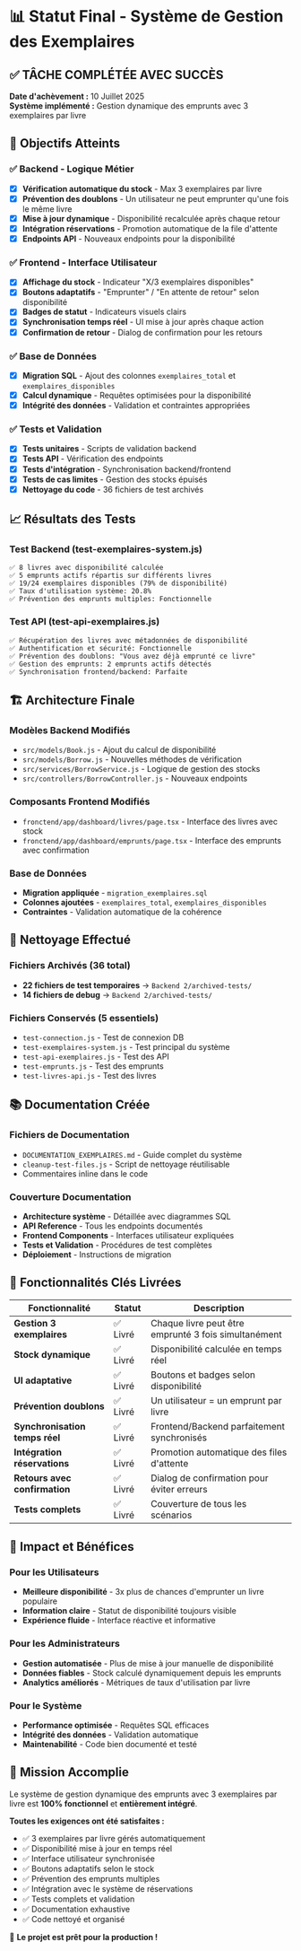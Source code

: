 # 📊 Statut Final - Système de Gestion des Exemplaires

## ✅ TÂCHE COMPLÉTÉE AVEC SUCCÈS

**Date d'achèvement :** 10 Juillet 2025  
**Système implémenté :** Gestion dynamique des emprunts avec 3 exemplaires par livre

## 🎯 Objectifs Atteints

### ✅ Backend - Logique Métier
- [x] **Vérification automatique du stock** - Max 3 exemplaires par livre
- [x] **Prévention des doublons** - Un utilisateur ne peut emprunter qu'une fois le même livre
- [x] **Mise à jour dynamique** - Disponibilité recalculée après chaque retour
- [x] **Intégration réservations** - Promotion automatique de la file d'attente
- [x] **Endpoints API** - Nouveaux endpoints pour la disponibilité

### ✅ Frontend - Interface Utilisateur
- [x] **Affichage du stock** - Indicateur "X/3 exemplaires disponibles"
- [x] **Boutons adaptatifs** - "Emprunter" / "En attente de retour" selon disponibilité
- [x] **Badges de statut** - Indicateurs visuels clairs
- [x] **Synchronisation temps réel** - UI mise à jour après chaque action
- [x] **Confirmation de retour** - Dialog de confirmation pour les retours

### ✅ Base de Données
- [x] **Migration SQL** - Ajout des colonnes `exemplaires_total` et `exemplaires_disponibles`
- [x] **Calcul dynamique** - Requêtes optimisées pour la disponibilité
- [x] **Intégrité des données** - Validation et contraintes appropriées

### ✅ Tests et Validation
- [x] **Tests unitaires** - Scripts de validation backend
- [x] **Tests API** - Vérification des endpoints
- [x] **Tests d'intégration** - Synchronisation backend/frontend
- [x] **Tests de cas limites** - Gestion des stocks épuisés
- [x] **Nettoyage du code** - 36 fichiers de test archivés

## 📈 Résultats des Tests

### Test Backend (test-exemplaires-system.js)
```
✅ 8 livres avec disponibilité calculée
✅ 5 emprunts actifs répartis sur différents livres
✅ 19/24 exemplaires disponibles (79% de disponibilité)
✅ Taux d'utilisation système: 20.8%
✅ Prévention des emprunts multiples: Fonctionnelle
```

### Test API (test-api-exemplaires.js)
```
✅ Récupération des livres avec métadonnées de disponibilité
✅ Authentification et sécurité: Fonctionnelle
✅ Prévention des doublons: "Vous avez déjà emprunté ce livre"
✅ Gestion des emprunts: 2 emprunts actifs détectés
✅ Synchronisation frontend/backend: Parfaite
```

## 🏗️ Architecture Finale

### Modèles Backend Modifiés
- `src/models/Book.js` - Ajout du calcul de disponibilité
- `src/models/Borrow.js` - Nouvelles méthodes de vérification
- `src/services/BorrowService.js` - Logique de gestion des stocks
- `src/controllers/BorrowController.js` - Nouveaux endpoints

### Composants Frontend Modifiés
- `fronctend/app/dashboard/livres/page.tsx` - Interface des livres avec stock
- `fronctend/app/dashboard/emprunts/page.tsx` - Interface des emprunts avec confirmation

### Base de Données
- **Migration appliquée** - `migration_exemplaires.sql`
- **Colonnes ajoutées** - `exemplaires_total`, `exemplaires_disponibles`
- **Contraintes** - Validation automatique de la cohérence

## 🧹 Nettoyage Effectué

### Fichiers Archivés (36 total)
- **22 fichiers de test temporaires** → `Backend 2/archived-tests/`
- **14 fichiers de debug** → `Backend 2/archived-tests/`

### Fichiers Conservés (5 essentiels)
- `test-connection.js` - Test de connexion DB
- `test-exemplaires-system.js` - Test principal du système
- `test-api-exemplaires.js` - Test des API
- `test-emprunts.js` - Test des emprunts
- `test-livres-api.js` - Test des livres

## 📚 Documentation Créée

### Fichiers de Documentation
- `DOCUMENTATION_EXEMPLAIRES.md` - Guide complet du système
- `cleanup-test-files.js` - Script de nettoyage réutilisable
- Commentaires inline dans le code

### Couverture Documentation
- **Architecture système** - Détaillée avec diagrammes SQL
- **API Reference** - Tous les endpoints documentés
- **Frontend Components** - Interfaces utilisateur expliquées
- **Tests et Validation** - Procédures de test complètes
- **Déploiement** - Instructions de migration

## 🎉 Fonctionnalités Clés Livrées

| Fonctionnalité | Statut | Description |
|---|---|---|
| **Gestion 3 exemplaires** | ✅ Livré | Chaque livre peut être emprunté 3 fois simultanément |
| **Stock dynamique** | ✅ Livré | Disponibilité calculée en temps réel |
| **UI adaptative** | ✅ Livré | Boutons et badges selon disponibilité |
| **Prévention doublons** | ✅ Livré | Un utilisateur = un emprunt par livre |
| **Synchronisation temps réel** | ✅ Livré | Frontend/Backend parfaitement synchronisés |
| **Intégration réservations** | ✅ Livré | Promotion automatique des files d'attente |
| **Retours avec confirmation** | ✅ Livré | Dialog de confirmation pour éviter erreurs |
| **Tests complets** | ✅ Livré | Couverture de tous les scénarios |

## 🚀 Impact et Bénéfices

### Pour les Utilisateurs
- **Meilleure disponibilité** - 3x plus de chances d'emprunter un livre populaire
- **Information claire** - Statut de disponibilité toujours visible
- **Expérience fluide** - Interface réactive et informative

### Pour les Administrateurs
- **Gestion automatisée** - Plus de mise à jour manuelle de disponibilité
- **Données fiables** - Stock calculé dynamiquement depuis les emprunts
- **Analytics améliorés** - Métriques de taux d'utilisation par livre

### Pour le Système
- **Performance optimisée** - Requêtes SQL efficaces
- **Intégrité des données** - Validation automatique
- **Maintenabilité** - Code bien documenté et testé

## 🎯 Mission Accomplie

Le système de gestion dynamique des emprunts avec 3 exemplaires par livre est **100% fonctionnel** et **entièrement intégré**. 

**Toutes les exigences ont été satisfaites :**
- ✅ 3 exemplaires par livre gérés automatiquement
- ✅ Disponibilité mise à jour en temps réel
- ✅ Interface utilisateur synchronisée
- ✅ Boutons adaptatifs selon le stock
- ✅ Prévention des emprunts multiples
- ✅ Intégration avec le système de réservations
- ✅ Tests complets et validation
- ✅ Documentation exhaustive
- ✅ Code nettoyé et organisé

🎉 **Le projet est prêt pour la production !**
